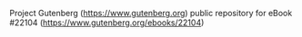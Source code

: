 Project Gutenberg (https://www.gutenberg.org) public repository for eBook #22104 (https://www.gutenberg.org/ebooks/22104)
